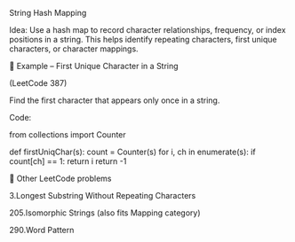 String Hash Mapping

Idea:
Use a hash map to record character relationships, frequency, or index positions in a string.
This helps identify repeating characters, first unique characters, or character mappings.

🧩 Example – First Unique Character in a String

(LeetCode 387)

Find the first character that appears only once in a string.

Code:

from collections import Counter

def firstUniqChar(s):
    count = Counter(s)
    for i, ch in enumerate(s):
        if count[ch] == 1:
            return i
    return -1

🔸 Other LeetCode problems

3.Longest Substring Without Repeating Characters

205.Isomorphic Strings (also fits Mapping category)

290.Word Pattern
